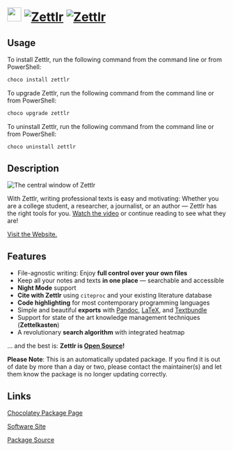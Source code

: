 ﻿# <img src="https://cdn.jsdelivr.net/gh/mkevenaar/chocolatey-packages@5a78e1ccfc8614c8b11e7e7cc17434ee55bedd15/icons/zettlr.png" width="32" height="32"/> [![Zettlr](https://img.shields.io/chocolatey/v/zettlr.svg?label=Zettlr)](https://community.chocolatey.org/packages/zettlr) [![Zettlr](https://img.shields.io/chocolatey/dt/zettlr.svg)](https://community.chocolatey.org/packages/zettlr)

## Usage

To install Zettlr, run the following command from the command line or from PowerShell:

```powershell
choco install zettlr
```

To upgrade Zettlr, run the following command from the command line or from PowerShell:

```powershell
choco upgrade zettlr
```

To uninstall Zettlr, run the following command from the command line or from PowerShell:

```powershell
choco uninstall zettlr
```

## Description

![The central window of Zettlr](https://cdn.jsdelivr.net/gh/mkevenaar/chocolatey-packages@5e55e33f3550ffba353990103f9a0ffadda9adc7/automatic/zettlr/screenshot.png)

With Zettlr, writing professional texts is easy and motivating: Whether you are a college student, a researcher, a journalist, or an author — Zettlr has the right tools for you. [Watch the video](https://www.youtube.com/watch?v=BJ27r6YGpAs) or continue reading to see what they are!

[Visit the Website.](https://zettlr.com/)

## Features

- File-agnostic writing: Enjoy **full control over your own files**
- Keep all your notes and texts **in one place** — searchable and accessible
- **Night Mode** support
- **Cite with Zettlr** using `citeproc` and your existing literature database
- **Code highlighting** for most contemporary programming languages
- Simple and beautiful **exports** with [Pandoc](https://pandoc.org/), [LaTeX](https://www.latex-project.org/), and [Textbundle](http://textbundle.org/)
- Support for state of the art knowledge management techniques (**Zettelkasten**)
- A revolutionary **search algorithm** with integrated heatmap

… and the best is: **Zettlr is [Open Source](https://en.wikipedia.org/wiki/Free_and_open-source_software)!**

**Please Note**: This is an automatically updated package. If you find it is
out of date by more than a day or two, please contact the maintainer(s) and
let them know the package is no longer updating correctly.


## Links

[Chocolatey Package Page](https://community.chocolatey.org/packages/zettlr)

[Software Site](https://www.zettlr.com/)

[Package Source](https://github.com/mkevenaar/chocolatey-packages/tree/master/automatic/zettlr)

